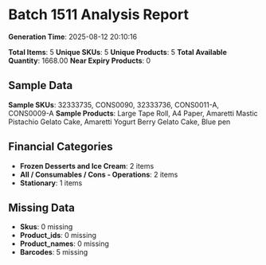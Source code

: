 # Batch 1511 Analysis Report

**Generation Time**: 2025-08-12 20:10:16

**Total Items**: 5
**Unique SKUs**: 5
**Unique Products**: 5
**Total Available Quantity**: 1668.00
**Near Expiry Products**: 0

## Sample Data
**Sample SKUs**: 32333735, CONS0090, 32333736, CONS0011-A, CONS0009-A
**Sample Products**: Large Tape Roll, A4 Paper, Amaretti Mastic Pistachio Gelato Cake, Amaretti Yogurt Berry Gelato Cake, Blue pen

## Financial Categories
- **Frozen Desserts and Ice Cream**: 2 items
- **All / Consumables / Cons - Operations**: 2 items
- **Stationary**: 1 items

## Missing Data
- **Skus**: 0 missing
- **Product_ids**: 0 missing
- **Product_names**: 0 missing
- **Barcodes**: 5 missing
